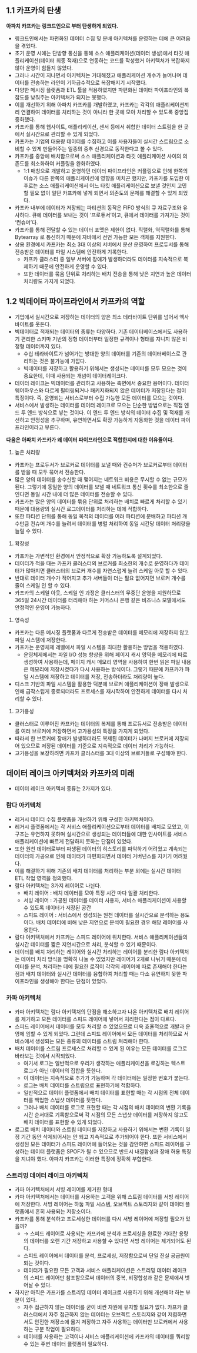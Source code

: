 ## 1.1 카프카의 탄생

**아파치 카프카는 링크드인으로 부터 탄생하게 되었다.**

- 링크드인에서는 파편화된 데이터 수집 및 분배 아키텍처를 운영하는 데에 큰 어려움을 겪었다.
- 초기 운영 시에는 단방향 통신을 통해 소스 애플리케이션(데이터 생성)에서 타깃 애플리케이션(데이터 최종 적재)으로 연동하는 코드를 작성했거 아키텍처가 복잡하지 않아 운영이 힘들지 않았다.
- 그러나 시간이 지나면서 아키텍처는 거대해졌고 애플리케이션 개수가 늘어나며 데이터를 전송하는 라인이 기하급수적으로 복잡해지기 시작했다.
- 다양한 메시징 플랫폼과 ETL 툴을 적용하였지만 파편화된 데이터 파이프라인의 복잡도를 낮춰주는 아키텍처가 되지는 못했다.
- 이를 개선하기 위해 아파치 카프카를 개발하였고, 카프카는 각각의 애플리케이션끼리 연결하여 데이터를 처리하는 것이 아니라 한 곳에 모아 처리할 수 있도록 중앙집중화했다.
- 카프카를 통해 웹사이트, 애플리케이션, 센서 등에서 취합한 데이터 스트림을 한 곳에서 실시간으로 관리할 수 있게 되었다.
- 카프카는 기업의 대용량 데이터를 수집하고 이를 사용자들이 실시간 스트림으로 소비할 수 있게 만들어주는 일종의 중추 신경으로 동작한다고 볼 수 있다.
- 카프카를 중앙에 배치함으로써 소스 애플리케이션과 타깃 애플리케이션 사이의 의존도를 최소화하여 커플링을 완화하였다.
    - 1:1 매칭으로 개발하고 운영하던 데이터 파이프라인은 커플링으로 인해 한쪽의 이슈가 다른 한쪽의 애플리케이션에 영향을 미치곤 했지만, 카프카를 도입한 이후로는 소스 애플리케이션에서 어느 타킷 애플리케이션으로 보낼 것인지 고민할 필요 없이 일단 카프카에 넣게 되면서 의존도의 문제를 해결할 수 있게 되었다.
- 카프카 내부에 데이터가 저장되는 파티션의 동작은 FIFO 방식의 큐 자료구조와 유사하다. 큐에 데이터를 보내는 것이 ‘프로듀서’이고, 큐에서 데이터를 가져가는 것이 ‘컨슈머’다.
- 카프카를 통해 전달할 수 있는 데이터 포맷은 제한이 없다. 직렬화, 역직렬화를 통해 Bytearray 로 통신하기 때문에 자바에서 선언 가능한 모든 객체를 지원한다.
- 상용 환경에서 카프카는 최소 3대 이상의 서버에서 분산 운영하여 프로듀서를 통해 전송받은 데이터를 파일 시스템에 안전하게 기록한다.
    - 카프카 클러스터 중 일부 서버에 장애가 발생하더라도 데이터를 지속적으로 복제하기 때문에 안전하게 운영할 수 있다.
    - 또한 데이터를 묶음 단위로 처리하는 배치 전송을 통해 낮은 지연과 높은 데이터 처리량도 가지게 되었다.

## 1.2 빅데이터 파이프라인에서 카프카의 역할

- 기업에서 실시간으로 저장하는 데이터의 양은 최소 테라바이트 단위를 넘어서 엑사바이트를 웃돈다.
- 빅데이터로 적재되는 데이터의 종류는 다양하다. 기존 데이터베이스에서도 사용하기 편리한 스키마 기반의 정형 데이터부터 일정한 규격이나 형태를 지니지 않은 비정형 데이터까지 있다.
    - 수십 테라바이트가 넘어가는 방대한 양의 데이터를 기존의 데이터베이스로 관리하는 것은 불가능에 가깝다.
    - 빅데이터를 저장하고 활용하기 위해서는 생성되는 데이터를 모두 모으는 것이 중요한데, 이때 사용되는 개념이 데이터레이크다.
- 데이터 레이크는 빅데이터를 관리하고 사용하는 측면에서 중요한 용어이다. 데이터 웨어하우스와 다르게 필터링되거나 패키지화되지 않은 데이터가 저장된다는 점이 특징이다. 즉, 운영되는 서비스로부터 수집 가능한 모든 데이터를 모으는 것이다.
- 서비스에서 발생하는 데이터를 데이터 레이크로 모으는 단순한 방법으로는 직접 엔드 투 엔드 방식으로 넣는 것이다. 이 엔드 투 엔드 방식의 데이터 수집 및 적재를 개선하고 안정성을 추구하며, 유연하면서도 확장 가능하게 자동화한 것을 데이터 파이프라인이라고 부른다.

**다음은 아파치 카프카가 왜 데이터 파이프라인으로 적합한지에 대한 이유들이다.**

1. 높은 처리량
- 카프카는 프로듀서가 브로커로 데이터를 보낼 때와 컨슈머가 브로커로부터 데이터를 받을 때 모두 묶어서 전송한다.
- 많은 양의 데이터를 송수신할 때 맺어지는 네트워크 비용은 무시할 수 없는 규모가 된다. 그렇기에 동일한 양의 데이터를 보낼 때 네트워크 통신 횟수를 최소한으로 줄인다면 동일 시간 내에 더 많은 데이터를 전송할 수 있다.
- 카프카는 많은 양의 데이터를 묶음 단위로 처리하는 배치로 빠르게 처리할 수 있기 때문에 대용량의 실시간 로그데이터를 처리하는 데에 적합하다.
- 또한 파티션 단위를 통해 동일 목적의 데이터를 여러 파티션에 분배하고 파티션 개수만큼 컨슈머 개수를 늘려서 데이터를 병렬 처리하여 동일 시간당 데이터 처리량을 늘릴 수 있다.
1. 확장성
- 카프카는 가변적인 환경에서 안정적으로 확장 가능하도록 설계되었다.
- 데이터가 적을 때는 카프카 클러스터의 브로커를 최소한의 개수로 운영하다가 데이터가 많아지면 클러스터의 브로커 개수를 자연스럽게 늘려 스케일 아웃 할 수 있다.
- 반대로 데이터 개수가 적어지고 추가 서버들이 더는 필요 없어지면 브로커 개수를 줄여 스케일 인 할 수 있다.
- 카프카의 스케일 아웃, 스케일 인 과정은 클러스터의 무중단 운영을 지원하므로 365일 24시간 데이터를 터리해야 하는 커머스나 은행 같은 비즈니스 모델에서도 안정적인 운영이 가능하다.
1. 영속성
- 카프카는 다른 메시징 플랫폼과 다르게 전송받은 데이터를 메모리에 저장하지 않고 파일 시스템에 저장한다.
- 카프카는 운영체제 레벨에서 파일 시스템을 최대한 활용하는 방법을 적용하였다.
    - 운영체제에서는 파일 I/O 성능 향상을 위해 페이지 캐시 영역을 메모리에 따로 생성하여 사용하는데, 페이지 캐시 메모리 영역을 사용하여 한번 읽은 파일 내용은 메모리에 저장시켰다가 다시 사용하는 방식이다. 그렇기 때문에 카프카가 파일 시스템에 저장하고 데이터를 저장, 전송하더라도 처리량이 높다.
- 디스크 기반의 파일 시스템을 활용한 덕분에 브로커 애플리케이션이 장애 발생으로 인해 급작스럽게 종료되더라도 프로세스를 재시작하여 안전하게 데이터를 다시 처리할 수 있다.
1. 고가용성
- 클러스터로 이루어진 카프카는 데이터의 복제를 통해 프로듀서로 전송받은 데이터를 여러 브로커에 저장하면서 고가용성의 특징을 가지게 되었다.
- 따라서 한 브로커에 장애가 발생하더라도 복제된 데이터가 나머지 브로커에 저장되어 있으므로 저장된 데이터를 기준으로 지속적으로 데이터 처리가 가능하다.
- 고가용성을 보장하려면 카프카 클러스터를 3대 이상의 브로커들로 구성해야 한다.

## 데이터 레이크 아키텍처와 카프카의 미래

- 데이터 레이크 아키텍처 종류는 2가지가 있다.

### 람다 아키텍처

- 레거시 데이터 수집 플랫폼을 개선하기 위해 구성한 아키텍처이다.
- 레거시 플랫폼에서는 각 서비스 애플리케이션으로부터 데이터를 배치로 모았고, 이 구조는 유연하지 못하며 실시간으로 생성되는 데이터들에 대한 인사이트를 서비스 애플리케이션에 빠르게 전달하지 못하는 단점이 있었다.
- 또한 원천 데이터로부터 파생된 데이터의 히스토리를 파악하기 어려웠고 계속되는 데이터의 가공으로 인해 데이터가 파편화되면서 데이터 거버넌스를 지키기 어려웠다.
- 이를 해결하기 위해 기존의 배치 데이터를 처리하는 부분 외에는 실시간 데이터 ETL 작업 영역을 정의했다.
- 람다 아키텍처는 3가지 레이어로 나뉜다.
    - 배치 레이어 : 배치 데이터를 모아 특정 시간 마다 일괄 처리한다.
    - 서빙 레이어 : 가공된 데이터를 데이터 사용자, 서비스 애플리케이션이 사용할 수 있도록 데이터가 저장된 공간
    - 스피드 레이어 : 서비스에서 생성되는 원천 데이터를 실시간으로 분석하는 용도이다. 배치 데이터에 비해 낮은 지연으로 분석이 필요한 경우 해당 레이어를 사용한다.
- 람다 아키텍처에서 카프카는 스피드 레이어에 위치한다. 서비스 애플리케이션들의 실시간 데이터를 짧은 지연시간으로 처리, 분석할 수 있기 때문이다.
- 데이터를 배치 처리하는 레이어와 실시간 처리하는 레이어를 분리한 람다 아키텍처는 데이터 처리 방식을 명확히 나눌 수 있었지만 레이어가 2개로 나뉘기 때문에 데이터를 분석, 처리하는 데에 필요한 로직이 각각의 레이어에 따로 존재해야 한다는 점과 배치 데이터와 실시간 데이터를 융합하여 처리할 때는 다소 유연하지 못한 파이프라인을 생성해야 한다는 단점이 있었다.

### 카파 아키텍처

- 카파 아키텍처는 람다 아키텍처의 단점을 해소하고자 나온 아키텍처로 배치 레이어를 제거하고 모든 데이터를 스피드 레이어에 넣어서 처리한다는 점이 다르다.
- 스피드 레이어에서 데이터를 모두 처리할 수 있었으므로 더욱 효율적으로 개발과 운영에 임할 수 있게 되었다. 그런데 스피드 레이어에서 모든 데이터를 처리하므로 서비스에서 생성되는 모든 종류의 데이터를 스트림 처리해야 한다.
- 배치 데이터를 스트림 프로세스로 처리할 수 있게 된 이유는 모든 데이터를 로그로 바라보는 것에서 시작되었다.
    - 여기서 로그는 일반적으로 우리가 생각하는 애플리케이션을 로깅하는 텍스트 로그가 아닌 데이터의 집합을 뜻한다.
    - 이 데이터는 지속적으로 추가가 가능하며 각 데이터에는 일정한 번호가 붙는다.
    - 로그는 배치 데이터를 스트림으로 표현하기에 적합하다.
    - 일반적으로 데이터 플랫폼에서 배치 데이터를 표현할 때는 각 시점의 전체 데이터를 백업한 스냅샷 데이터를 뜻한다.
    - 그러나 배치 데이터를 로그로 표현할 때는 각 시점의 배치 데이터의 변환 기록을 시간 순서대로 기록함으로써 각 시점의 모든 스냅샷 데이터를 저장하지 않고도 배치 데이터를 표현할 수 있게 되었다.
- 로그로 배치 데이터와 스트림 데이터를 저장하고 사용하기 위해서는 변환 기록이 일정 기간 동안 삭제되어서는 안 되고 지속적으로 추가되어야 한다. 또한 서비스에서 생성된 모든 데이터가 스피드 레이어에 들어오는 것을 감안하면 스피드 레이어를 구성하는 데이터 플랫폼은 SPOF가 될 수 있으므로 반드시 내결함성과 장애 허용 특징을 지녀야 했다. 아파치 카프카는 이러한 특징에 정확히 부합한다.

### 스트리밍 데이터 레이크 아키텍처

- 카파 아키텍처에서 서빙 레이어를 제거한 형태
- 카파 아키텍처에서는 데이터를 사용하는 고객을 위해 스트림 데이터를 서빙 레이어에 저장한다. 서빙 레이어는 하둡 파일 시스템, 오브젝트 스토리지와 같이 데이터 플랫폼에서 흔히 사용되는 저장소이다.
- 카프카를 통해 분석하고 프로세싱한 데이터를 다시 서빙 레이어에 저장할 필요가 있을까?
    - → 스피드 레이어로 사용되는 카프카에 분석과 프로세싱을 완료한 거대란 용량의 데이터를 오랜 기간 저장하고 사용할 수 있다면 서빙 레이어는 제거되어도 된다.
    - 스피드 레이어에서 데이터를 분석, 프로세싱, 저장함으로써 단일 진실 공급원이 되는 것이다.
    - 데이터가 필요한 모든 고객과 서비스 애플리케이션은 스트리밍 데이터 레이크의 스피드 레이어만 참조함으로써 데이터의 중복, 비정합성과 같은 문제에서 벗어날 수 있다.
- 하지만 아직은 카프카를 스트리밍 데이터 레이크로 사용하기 위해 개선해야 하는 부분이 있다.
    - 자주 접근하지 않는 데이터를 굳이 비싼 자원에 유지할 필요가 없다. 카프카 클러스터에서 자주 접근하지 않는 데이터는 오브젝트 스토리지와 같이 저렴하면서도 안전한 저장소에 옮겨 저장하고 자주 사용하는 데이터만 브로커에서 사용하는 구분 작업이 필요하다.
    - 데이터를 사용하는 고객이나 서비스 애플리케이션에 카프카의 데이터를 쿼리할 수 있는 주변 데이터 플랫폼이 필요하다.